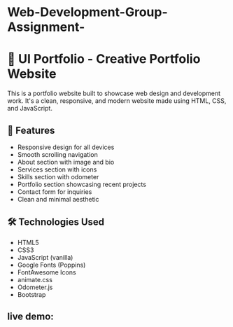 # Web-Development-Group-Assignment-
# 🎨 UI Portfolio - Creative Portfolio Website

This is a  portfolio website built to showcase web design and development work. It's a clean, responsive, and modern website made using HTML, CSS, and JavaScript.

## 📌 Features

- Responsive design for all devices
- Smooth scrolling navigation
- About section with image and bio
- Services section with icons
- Skills section with odometer 
- Portfolio section showcasing recent projects
- Contact form for inquiries
- Clean and minimal aesthetic

## 🛠 Technologies Used

- HTML5
- CSS3
- JavaScript (vanilla)
- Google Fonts (Poppins)
- FontAwesome Icons
- animate.css
- Odometer.js
- Bootstrap
## live demo: 



